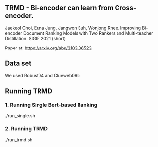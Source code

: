 ## TRMD - Bi-encoder can learn from Cross-encoder.

Jaekeol Choi, Euna Jung, Jangwon Suh, Wonjong Rhee. Improving Bi-encoder Document Ranking Models with Two Rankers and Multi-teacher Distillation. SIGIR 2021 (short)

Paper at: https://arxiv.org/abs/2103.06523

## Data set

We used Robust04 and Clueweb09b 

## Running TRMD

### 1. Running Single Bert-based Ranking

./run_single.sh

### 2. Running TRMD

./run_trmd.sh

 
